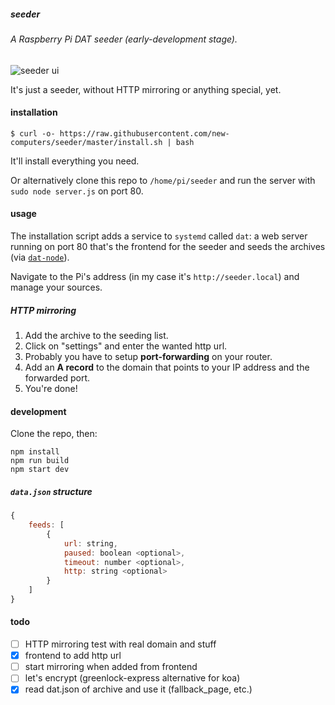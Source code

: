 ##### seeder
###### A Raspberry Pi DAT seeder (early-development stage).

![seeder ui](image.png)

It's just a seeder, without HTTP mirroring or anything special, yet.

#### installation
```
$ curl -o- https://raw.githubusercontent.com/new-computers/seeder/master/install.sh | bash
```
It'll install everything you need.

Or alternatively clone this repo to `/home/pi/seeder` and run the server with `sudo node server.js` on port 80.

#### usage
The installation script adds a service to `systemd` called `dat`: a web server running on port 80 that's the frontend for the seeder and seeds the archives (via [`dat-node`](https://github.com/datproject/dat-node)).

Navigate to the Pi's address (in my case it's ```http://seeder.local```) and manage your sources.

##### HTTP mirroring
1. Add the archive to the seeding list.
2. Click on "settings" and enter the wanted http url.
3. Probably you have to setup **port-forwarding** on your router.
4. Add an **A record** to the domain that points to your IP address and the forwarded port.
5. You're done!

#### development

Clone the repo, then:
```
npm install
npm run build
npm start dev
```

##### `data.json` structure
```javascript
{
	feeds: [
		{
			url: string,
			paused: boolean <optional>,
			timeout: number <optional>,
			http: string <optional>
		}
	]
}
```

#### todo
- [ ] HTTP mirroring test with real domain and stuff
- [x] frontend to add http url
- [ ] start mirroring when added from frontend
- [ ] let's encrypt (greenlock-express alternative for koa)
- [x] read dat.json of archive and use it (fallback_page, etc.)
